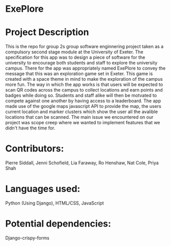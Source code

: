 # ExePlore

# Project Description
This is the repo for group 2s group software enginnering project taken as a compulsory second stage module at the University of Exeter. The specification for this app was to design a piece of software for the university to encourage both students and staff to explore the university campus. There for the app was appropriately named ExePlore to convey the message that this was an exploration game set in Exeter. This game is created with a space theme in mind to make the exploration of the campus more fun. The way in which the app works is that users will be expected to scan QR codes across the campus to collect locations and earn points and badges while doing so. Students and staff alike will then be motvated to compete against one another by having access to a leaderboard. The app made use of the google maps javascript API to provide the map, the users current location and marker clusters which show the user all the avalible locations that can be scanned. The main issue we encountered on our project was scope creep where we wanted to implement features that we didn't have the time for. 


# Contributors: 
Pierre Siddall, Jenni Schofield, Lia Faraway, Ro Henshaw, Nat Cole, Priya Shah

# Languages used: 
Python (Using Django), HTML/CSS, JavaScript

# Potential dependencies:
Django-crispy-forms
